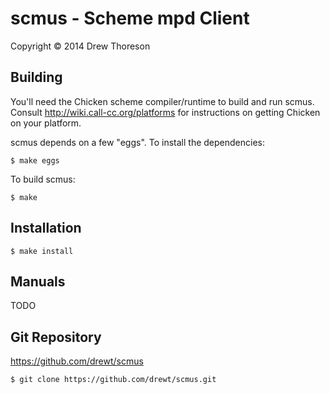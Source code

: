 scmus - Scheme mpd Client
=========================

Copyright © 2014 Drew Thoreson


Building
--------

You'll need the Chicken scheme compiler/runtime to build and run scmus.
Consult http://wiki.call-cc.org/platforms for instructions on getting Chicken
on your platform.

scmus depends on a few "eggs".  To install the dependencies:

    $ make eggs

To build scmus:

    $ make


Installation
------------

    $ make install


Manuals
-------

TODO


Git Repository
--------------

https://github.com/drewt/scmus

    $ git clone https://github.com/drewt/scmus.git
